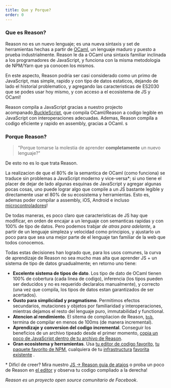 ```yaml
---
title: Que y Porque?
order: 0
---
```


### Que es Reason?

Reason no es un nuevo lenguaje; es una nueva sintaxis y set de herramientas hechas a partir de [OCaml](https://ocaml.org), un lenguaje maduro y puesto a prueba industrialmente. Reason le da a OCaml una sintaxis familiar inclinada a los programadores de JavaScript, y funciona con la misma metodologia de NPM/Yarn que ya conocen los mismos.

En este aspecto, Reason podria ser casi considerado como un primo de JavaScript, mas simple, rapido y con tipo de datos estaticos, dejando de lado el historial problematico, y agregando las caracteristicas de ES2030 que se podes usar hoy mismo, y con acceso a el ecosistema de JS y OCaml!

Reason compila a JavaScript gracias a nuestro projecto acompanado,[BuckleScript](https://bucklescript.github.io/bucklescript/Manual.html), que compila OCaml/Reason a codigo legible en JavaScript con interoperaciones adecuadas. Ademas, Reason compila a codigo eficiente y rapido en assembly, gracias a OCaml.
s
### Porque Reason?

> "Porque tomarse la molestia de aprender **completamente** un nuevo lenguaje?"

De esto no es lo que trata Reason.

La realizacion de que el 80% de la semantica de OCaml (como funciona) se traduce sin problemas a JavaScript moderno y vice-versa\*; si uno tiene el placer de dejar de lado algunas esquinas de JavaScript y agregar algunas pocas cosas, uno puede lograr algo que compile a un JS bastante legible y directamente usar el 80% de su ecosistema y herramientas. Esto es, ademas poder compilar a assembly, iOS, Android e incluso [microcontroladores](http://www.algo-prog.info/ocapic/web/index.php?id=ocapic)!

De todas maneras, es poco claro que caracteristicas de JS hay que modificar, en orden de encajar a un lenguaje con semanticas rapidas y con 100% de tipo de datos. Pero podemos trabjar _de atras para adelante_, a partir de un lenguaje simpleza y velocidad como principios, y ajustarlo un poco para que sea una mejor parte de el lenguaje tan familiar de la web que todos conocemos.

Todas estas decisiones han logrado que, para los usos comunes, la curva de aprendizaje de Reason no sea mucho mas alta que aprender JS + un sistema de tipo de datos gruadualmente; en retorno uno tiene:

- **Excelente sistema de tipos de dato**. Los tipo de dato de OCaml tienen 100% de cobertura (cada linea de codigo), inferencia (los tipos pueden ser deducidos y no es requerido declaralos manualmente), y correcto (una vez que compila, los tipos de datos estan garantizados de ser acertados).
- **Gusto para simplicidad y pragmatismo**. Permitimos efectos secundarios, mutaciones y objetos por familiaridad y interoperaciones, mientras dejamos el resto del lenguaje puro, immutabilidad y functional.
- **Atencion al rendimiento**. El sitema de compliacion de Reason, [`bsb`](http://bucklescript.github.io/bucklescript/Manual.html#_bucklescript_build_system_code_bsb_code), termina de compilar en menos de 100ms (de manera incremental).
- **Aprendizaje y conversion del codigo incremental**. Conseguir los beneficios de un archivo tipeado desde el primer momento, [copia un poco de JavaScript dentro de tu archivo de Reason](/es/guide/javascript/interop).
- **Gran ecosistema y herramientas**. Usa [tu editor de codigo favorito](/es/guide/editor-tools/editors-plugins), [tu paquete favorito de NPM](/es/guide/javascript/libraries), cualquiera de tu [infrastructura](https://webpack.js.org) [favorita](https://github.com/reasonml/reason-react) [existente](https://github.com/reasonml-community/bs-jest) .

\* Dificl de creer? Mira nuestro [JS -> Reason guia de atajos](/es/guide/javascript/syntax-cheatsheet) o proba un poco de Reason en [el editor](/try/) y observa tu codigo compliado a la derecha!

_Reason es un proyecto open source comunitario de Facebook_.
